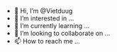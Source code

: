 - 👋 Hi, I’m @Vietduug
- 👀 I’m interested in ...
- 🌱 I’m currently learning ...
- 💞️ I’m looking to collaborate on ...
- 📫 How to reach me ...

<!---
Vietduug/Vietduug is a ✨ special ✨ repository because its `README.md` (this file) appears on your GitHub profile.
You can click the Preview link to take a look at your changes.
--->
